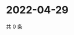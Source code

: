 # 2022-04-29

共 0 条

<!-- BEGIN WEIBO -->
<!-- 最后更新时间 Fri Apr 29 2022 17:22:33 GMT+0800 (China Standard Time) -->

<!-- END WEIBO -->
